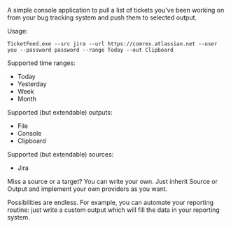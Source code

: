 A simple console application to pull a list of tickets you've been working on from your bug tracking system and push them to selected output.

Usage:

```TicketFeed.exe --src jira --url https://comrex.atlassian.net --user you --password password --range Today --out Clipboard```

Supported time ranges:
* Today
* Yesterday
* Week 
* Month

Supported (but extendable) outputs:
* File
* Console
* Clipboard

Supported (but extendable) sources:
* Jira 

Miss a source or a target? You can write your own. Just inherit Source or Output and implement your own providers as you want.

Possibilities are endless. For example, you can automate your reporting routine: just write a custom output which will fill the data in your reporting system.

